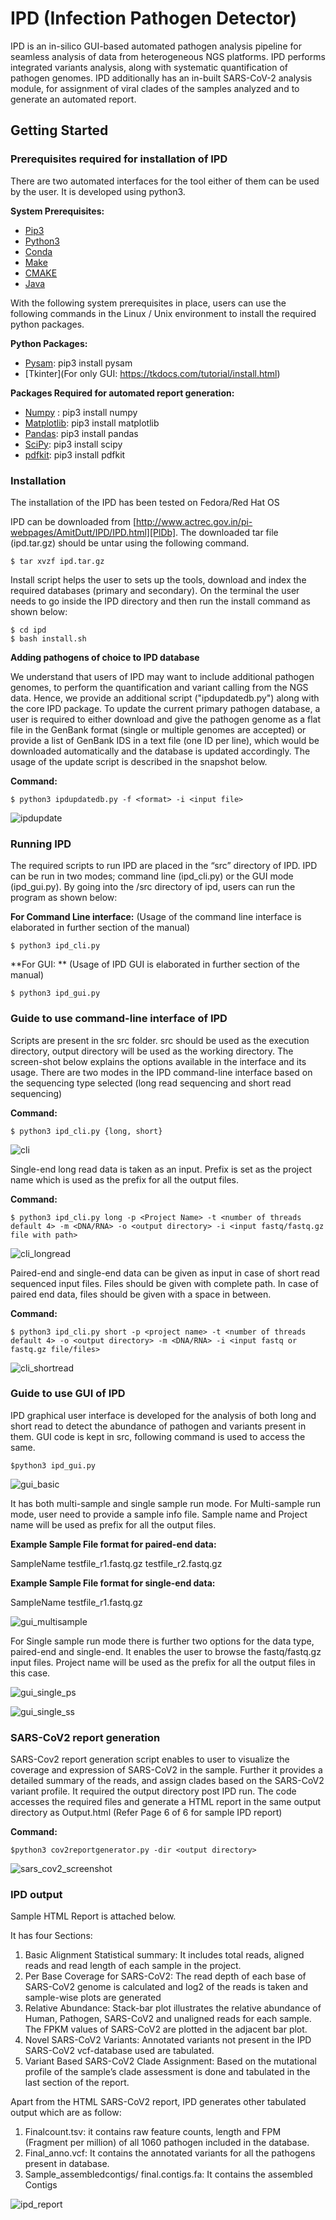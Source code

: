 # IPD (Infection Pathogen Detector)

IPD is an in-silico GUI-based automated pathogen analysis pipeline for seamless analysis of data from heterogeneous NGS platforms. IPD performs integrated variants analysis, along with systematic quantification of pathogen genomes. IPD additionally has an in-built SARS-CoV-2 analysis module, for assignment of viral clades of the samples analyzed and to generate an automated report.

## Getting Started

### Prerequisites required for installation of IPD

There are two automated interfaces for the tool either of them can be used by the user. It is developed using python3.

**System Prerequisites:**

  - [Pip3](https://pip.pypa.io/en/stable/installing/)
  - [Python3](https://realpython.com/installing-python/)
  - [Conda](https://docs.conda.io/projects/conda/en/latest/user-guide/install/)
  - [Make](https://www.gnu.org/software/make/)
  - [CMAKE](https://cmake.org/install/)
  - [Java](https://java.com/en/download/)

With the following system prerequisites in place, users can use the following commands in the Linux / Unix environment to install the required python packages.

**Python Packages:**

  - [Pysam](https://pypi.org/project/pysam/): pip3 install pysam
  - [Tkinter](For only GUI: https://tkdocs.com/tutorial/install.html)

**Packages Required for automated report generation:**

  - [Numpy](https://pypi.org/project/numpy/) : pip3 install numpy
  - [Matplotlib](https://pypi.org/project/matplotlib/): pip3 install matplotlib
  - [Pandas](https://pypi.org/project/pandas/): pip3 install pandas
  - [SciPy](https://pypi.org/project/scipy/): pip3 install scipy
  - [pdfkit](https://pypi.org/project/pdfkit/): pip3 install pdfkit

### Installation

The installation of the IPD has been tested on Fedora/Red Hat OS

IPD can be downloaded from [http://www.actrec.gov.in/pi-webpages/AmitDutt/IPD/IPD.html][PlDb]. The downloaded tar file (ipd.tar.gz) should be untar using the following command.

```
$ tar xvzf ipd.tar.gz
```

Install script helps the user to sets up the tools, download and index the required databases (primary and secondary). On the terminal the user needs to go inside the IPD directory and then run the install command as shown below:

```
$ cd ipd
$ bash install.sh
```

**Adding pathogens of choice to IPD database**

We understand that users of IPD may want to include additional pathogen genomes, to perform the quantification and variant calling from the NGS data. Hence, we provide an additional script ("ipdupdatedb.py") along with the core IPD package. To update the current primary pathogen database, a user is required to either download and give the pathogen genome as a flat file in the GenBank format (single or multiple genomes are accepted) or provide a list of GenBank IDS in a text file (one ID per line), which would be downloaded automatically and the database is updated accordingly. The usage of the update script is described in the snapshot below.

**Command:**

```
$ python3 ipdupdatedb.py -f <format> -i <input file>
```

![ipdupdate](ipdupdate_screenshot.png)

### Running IPD

The required scripts to run IPD are placed in the “src” directory of IPD. IPD can be run in two modes; command line (ipd_cli.py) or the GUI mode (ipd_gui.py). By going into the /src directory of ipd, users can run the program as shown below:

**For Command Line interface:** (Usage of the command line interface is elaborated in further section of the manual)

```
$ python3 ipd_cli.py
```

**For GUI: ** (Usage of IPD GUI is elaborated in further section of the manual)

```
$ python3 ipd_gui.py
```

### Guide to use command-line interface of IPD

Scripts are present in the src folder. src should be used as the execution directory, output directory will be used as the working directory. The screen-shot below explains the options available in the interface and its usage. There are two modes in the IPD command-line interface based on the sequencing type selected (long read sequencing and short read sequencing)

**Command:**

```
$ python3 ipd_cli.py {long, short}
```

![cli](cli_screenshot.png)

Single-end long read data is taken as an input. Prefix is set as the project name which is used as the prefix for all the output files.

**Command:**

```
$ python3 ipd_cli.py long -p <Project Name> -t <number of threads default 4> -m <DNA/RNA> -o <output directory> -i <input fastq/fastq.gz file with path>
```

![cli_longread](cli_longread.png)

Paired-end and single-end data can be given as input in case of short read sequenced input files. Files should be given with complete path. In case of paired end data, files should be given with a space in between.

**Command:**

```
$ python3 ipd_cli.py short -p <project name> -t <number of threads default 4> -o <output directory> -m <DNA/RNA> -i <input fastq or fastq.gz file/files>
```

![cli_shortread](cli_shortread.png)

### Guide to use GUI of IPD

IPD graphical user interface is developed for the analysis of both long and short read to detect the abundance of pathogen and variants present in them. GUI code is kept in src, following command is used to access the same.

```
$python3 ipd_gui.py
```

![gui_basic](gui_basic.png)

It has both multi-sample and single sample run mode. For Multi-sample run mode, user need to provide a sample info file. Sample name and Project name will be used as prefix for all the output files.  

**Example Sample File format for paired-end data:**

SampleName <tab> testfile_r1.fastq.gz <tab> testfile_r2.fastq.gz

**Example Sample File format for single-end data:**

SampleName <tab> testfile_r1.fastq.gz

![gui_multisample](gui_multisample.png)

For Single sample run mode there is further two options for the data type, paired-end and single-end. It enables the user to browse the fastq/fastq.gz input files. Project name will be used as the prefix for all the output files in this case.

![gui_single_ps](gui_single_ps.png)

![gui_single_ss](gui_single_ss.png)



### SARS-CoV2 report generation

SARS-Cov2 report generation script enables to user to visualize the coverage and expression of SARS-CoV2 in the sample. Further it provides a detailed summary of the reads, and assign clades based on the SARS-CoV2 variant profile. It required the output directory post IPD run. The code accesses the required files and generate a HTML report in the same output directory as Output.html (Refer Page 6 of 6 for sample IPD report)

**Command:**

```
$python3 cov2reportgenerator.py -dir <output directory>
```

![sars_cov2_screenshot](sars_cov2.png)

### IPD output

Sample HTML Report is attached below.

It has four Sections:

1.	Basic Alignment Statistical summary: It includes total reads, aligned reads and read length of each sample in the project.
2.	Per Base Coverage for SARS-CoV2: The read depth of each base of SARS-CoV2 genome is calculated and log2 of the reads is taken and sample-wise plots are generated
3.	Relative Abundance: Stack-bar plot illustrates the relative abundance of Human, Pathogen, SARS-CoV2 and unaligned reads for each sample. The FPKM values of SARS-CoV2 are plotted in the adjacent bar plot.
4.	Novel SARS-CoV2 Variants: Annotated variants not present in the IPD SARS-CoV2 vcf-database used are tabulated.
5.	Variant Based SARS-CoV2 Clade Assignment: Based on the mutational profile of the sample’s clade assessment is done and tabulated in the last section of the report.

Apart from the HTML SARS-CoV2 report, IPD generates other tabulated output which are as follow:

1.	Finalcount.tsv: it contains raw feature counts, length and FPM (Fragment per million) of all 1060 pathogen included in the database.
2.	Final_anno.vcf: It contains the annotated variants for all the pathogens present in database.
3.	Sample_assembledcontigs/ final.contigs.fa: It contains the assembled Contigs

![ipd_report](ipd_report.png)
